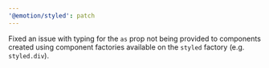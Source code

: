 ```yaml
---
'@emotion/styled': patch
---
```


Fixed an issue with typing for the `as` prop not being provided to components created using component factories available on the `styled` factory (e.g. `styled.div`).

